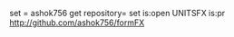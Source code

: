set <master> = ashok756
get repository= set is:open UNITSFX is:pr http://github.com/ashok756/formFX
